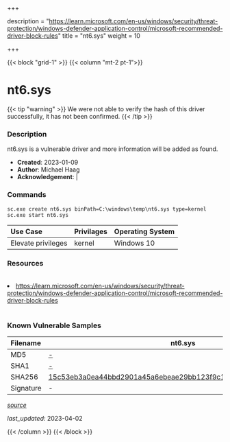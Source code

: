 +++

description = "https://learn.microsoft.com/en-us/windows/security/threat-protection/windows-defender-application-control/microsoft-recommended-driver-block-rules"
title = "nt6.sys"
weight = 10

+++


{{< block "grid-1" >}}
{{< column "mt-2 pt-1">}}


# nt6.sys 


{{< tip "warning" >}}
We were not able to verify the hash of this driver successfully, it has not been confirmed.
{{< /tip >}}


### Description

nt6.sys is a vulnerable driver and more information will be added as found.

- **Created**: 2023-01-09
- **Author**: Michael Haag
- **Acknowledgement**:  | [](https://twitter.com/)

### Commands

```
sc.exe create nt6.sys binPath=C:\windows\temp\nt6.sys type=kernel
sc.exe start nt6.sys
```

| Use Case | Privilages | Operating System | 
|:---- | ---- | ---- |
| Elevate privileges | kernel | Windows 10 |

### Resources
<br>
<li><a href=" https://learn.microsoft.com/en-us/windows/security/threat-protection/windows-defender-application-control/microsoft-recommended-driver-block-rules"> https://learn.microsoft.com/en-us/windows/security/threat-protection/windows-defender-application-control/microsoft-recommended-driver-block-rules</a></li>
<br>

### Known Vulnerable Samples

| Filename | nt6.sys |
|:---- | ---- | 
| MD5 | <a href="https://www.virustotal.com/gui/file/-">-</a> |
| SHA1 | <a href="https://www.virustotal.com/gui/file/-">-</a> |
| SHA256 | <a href="https://www.virustotal.com/gui/file/15c53eb3a0ea44bbd2901a45a6ebeae29bb123f9c1115c38dfb2cdbec0642229">15c53eb3a0ea44bbd2901a45a6ebeae29bb123f9c1115c38dfb2cdbec0642229</a> |
| Signature | -   |


[*source*](https://github.com/magicsword-io/LOLDrivers/tree/main/yaml/nt6.sys.yml)

*last_updated:* 2023-04-02








{{< /column >}}
{{< /block >}}
